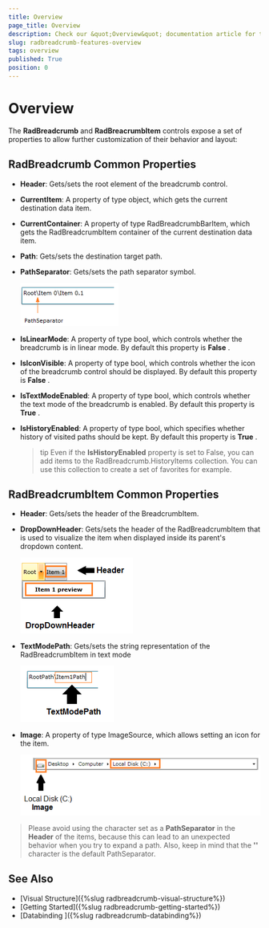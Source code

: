 ```yaml
---
title: Overview
page_title: Overview
description: Check our &quot;Overview&quot; documentation article for the RadBreadcrumb WPF control.
slug: radbreadcrumb-features-overview
tags: overview
published: True
position: 0
---
```


# Overview

The __RadBreadcrumb__ and __RadBreacrumbItem__ controls expose a set of properties to allow further customization of their behavior and layout:

## RadBreadcrumb Common Properties

* __Header__: Gets/sets the root element of the breadcrumb control.

* __CurrentItem__: A property of type object, which gets the current destination data item.

* __CurrentContainer__: A property of type RadBreadcrumbBarItem, which gets the RadBreadcrumbItem container of the current destination data item.

* __Path__: Gets/sets the destination target path.

* __PathSeparator__: Gets/sets the path separator symbol.

	![](images/breadcrumb_features_overview_path_separator.png)

* __IsLinearMode__: A property of type bool, which controls whether the breadcrumb is in linear mode. By default this property is __False__ .

* __IsIconVisible__: A property of type bool, which controls whether the icon of the breadcrumb control should be displayed. By default this property is __False__ .

* __IsTextModeEnabled__: A property of type bool, which controls whether the text mode of the breadcrumb is enabled. By default this property is __True__ .

* __IsHistoryEnabled__: A property of type bool, which specifies whether history of visited paths should be kept. By default this property is __True__ .

	>tip Even if the __IsHistoryEnabled__ property is set to False, you can add items to the RadBreadcrumb.HistoryItems collection. You can use this collection to create a set of favorites for example.

## RadBreadcrumbItem Common Properties

* __Header__: Gets/sets the header of the BreadcrumbItem.

* __DropDownHeader__: Gets/sets the header of the RadBreadcrumbItem that is used to visualize the item when displayed inside its parent's dropdown content.

	![](images/breadcrumb_features_overview_dropdown_header.png)

* __TextModePath__: Gets/sets the string representation of the RadBreadcrumbItem in text mode

	![](images/breadcrumb_features_overview_textmodepath.png)

* __Image__: A property of type ImageSource, which allows setting an icon for the item.

	![](images/breadcrumb_features_overview_itemimage.png)

>Please avoid using the character set as a __PathSeparator__ in the __Header__ of the items, because this can lead to an unexpected behavior when you try to expand a path. Also, keep in mind that the __'\'__ character is the default PathSeparator.
	
## See Also
 * [Visual Structure]({%slug radbreadcrumb-visual-structure%})
 * [Getting Started]({%slug radbreadcrumb-getting-started%})
 * [Databinding ]({%slug radbreadcrumb-databinding%})